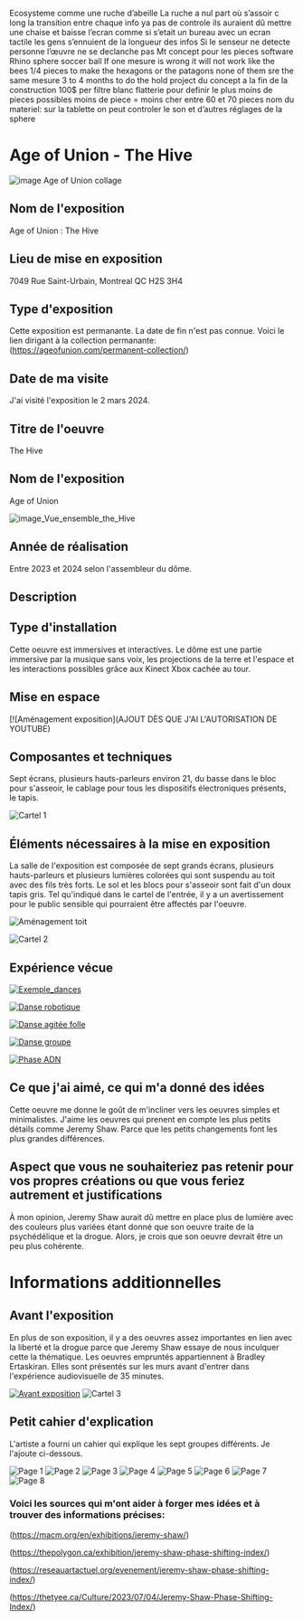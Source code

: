 Ecosysteme comme une ruche d’abeille
La ruche a nul part où s’assoir c long la transition entre chaque info ya pas de controle
ils auraient dû mettre une chaise et baisse l’ecran comme si s’etait un bureau avec un ecran tactile les gens s’ennuient de la longueur des infos
Si le senseur ne detecte personne l’œuvre ne se declanche pas
Mt concept pour les pieces
software Rhino sphere soccer ball
If one mesure is wrong it will not work like the bees
1/4 pieces to make the hexagons or the patagons none of them sre the same mesure
3 to 4 months to do the hold project du concept a la fin de la construction
100$ per filtre blanc
flatterie pour definir le plus moins de pieces possibles
moins de piece = moins cher
entre 60 et 70 pieces
nom du materiel:
sur la tablette on peut controler le son et d’autres réglages de la sphere

# Age of Union - The Hive

![image Age of Union collage](Medias/Age_of_Union_présentation.jpg)


## Nom de l'exposition
Age of Union : The Hive

## Lieu de mise en exposition
7049 Rue Saint-Urbain, Montreal QC H2S 3H4

## Type d'exposition
Cette exposition est permanante. La date de fin n'est pas connue. Voici le lien dirigant à la collection permanante: (https://ageofunion.com/permanent-collection/)

## Date de ma visite
J'ai visité l'exposition le 2 mars 2024.

## Titre de l'oeuvre
The Hive

## Nom de l'exposition
Age of Union

![image_Vue_ensemble_the_Hive](Medias/Vue_ensemble_the_Hive.JPG)

## Année de réalisation
Entre 2023 et 2024 selon l'assembleur du dôme.

## Description


## Type d'installation 
Cette oeuvre est immersives et interactives. Le dôme est une partie immersive par la musique sans voix, les projections de la terre et l'espace et les interactions possibles grâce aux Kinect Xbox cachée au tour.

## Mise en espace 

[![Aménagement exposition](AJOUT DÈS QUE J'AI L'AUTORISATION DE YOUTUBE)

## Composantes et techniques 
Sept écrans, plusieurs hauts-parleurs environ 21, du basse dans le bloc pour s'asseoir, le cablage pour tous les dispositifs électroniques présents, le tapis. 

![Cartel 1](https://github.com/PerformX2/H24_V11_inspirations_CRUZ/blob/d8d08ac76336da4f6ee9f921da0600c84343c1d5/semaine_01/JEREMY_SHAW_phase_shifting_index/cartel_1.JPG)

## Éléments nécessaires à la mise en exposition 
La salle de l'exposition est composée de sept grands écrans, plusieurs hauts-parleurs et plusieurs lumières colorées qui sont suspendu au toit avec des fils très forts. Le sol et les blocs pour s'asseoir sont fait d'un doux tapis gris. Tel qu'indiqué dans le cartel de l'entrée, il y a un avertissement pour le public sensible qui pourraient être affectés par l'oeuvre.

![Aménagement toit](https://github.com/PerformX2/H24_V11_inspirations_CRUZ/blob/c6f5b195904c10c8f5401f1ee74df9d4aaee66df/semaine_01/JEREMY_SHAW_phase_shifting_index/Am%C3%A9nagement_toit.jpg)

![Cartel 2](https://github.com/PerformX2/H24_V11_inspirations_CRUZ/blob/498fcbc195482c8a0717422b1e8f728e689a7a5c/semaine_01/JEREMY_SHAW_phase_shifting_index/cartel_2.JPG)

## Expérience vécue

[![Exemple_dances](https://github.com/PerformX2/H24_V11_inspirations_CRUZ/blob/f5ef270432386ce5054f49096847431d040f3782/semaine_01/JEREMY_SHAW_phase_shifting_index/Capture_2_groupes_dansent.png)](https://www.youtube.com/watch?v=F0KPy2_7XhI?)

[![Danse robotique](https://github.com/PerformX2/H24_V11_inspirations_CRUZ/blob/20566fd79d022389ed2066e10a6bbe3b9c256024/semaine_01/JEREMY_SHAW_phase_shifting_index/Capture_dance_robotique.png)](https://youtu.be/tdRKN6O79wQ)

[![Danse agitée folle](https://github.com/PerformX2/H24_V11_inspirations_CRUZ/blob/7f5448a354620322e5d0295d02ab65cf966570d8/semaine_01/JEREMY_SHAW_phase_shifting_index/Capture_danse%20agit%C3%A9e_folle.png)](https://youtube.com/shorts/7ZNaNeZFBn0?feature=share)

[![Danse groupe](https://github.com/PerformX2/H24_V11_inspirations_CRUZ/blob/52f2b970e7fbf307f98800fd9896f2b4854537a1/semaine_01/JEREMY_SHAW_phase_shifting_index/Capture_danse_groupe.png)](https://youtu.be/A8ky_-8Pum8)

[![Phase ADN](https://github.com/PerformX2/H24_V11_inspirations_CRUZ/blob/92ad8286d3734353faac3a58095767e0fce06749/semaine_01/JEREMY_SHAW_phase_shifting_index/Capture_phase_ADN.png)](https://youtu.be/2-OoxMN9bgM)

## Ce que j'ai aimé, ce qui m'a donné des idées
Cette oeuvre me donne le goût de m'incliner vers les oeuvres simples et minimalistes. J'aime les oeuvres qui prenent en compte les plus petits détails comme Jeremy Shaw. Parce que les petits changements font les plus grandes différences.

## Aspect que vous ne souhaiteriez pas retenir pour vos propres créations ou que vous feriez autrement et justifications
À mon opinion, Jeremy Shaw aurait dû mettre en place plus de lumière avec des couleurs plus variées étant donné que son oeuvre traite de la psychédélique et la drogue. Alors, je crois que son oeuvre devrait être un peu plus cohérente.

# Informations additionnelles

## Avant l'exposition
En plus de son exposition, il y a des oeuvres assez importantes en lien avec la liberté et la drogue parce que Jeremy Shaw essaye de nous inculquer cette la thématique. Les oeuvres empruntés appartiennent à Bradley Ertaskiran. Elles sont présentés sur les murs avant d'entrer dans l'expérience audiovisuelle de 35 minutes.

[![Avant exposition](https://github.com/PerformX2/H24_V11_inspirations_CRUZ/blob/d3d6a42c249118a3625c3c26d8725d98f8c0cc05/semaine_01/JEREMY_SHAW_phase_shifting_index/Capture_avant_exposition.png)](https://youtube.com/shorts/wzXOH1Ahem8) 
![Cartel 3](https://github.com/PerformX2/H24_V11_inspirations_CRUZ/blob/4d8bd018d6d8f1e3e82d1ad3bd0e1388626bf182/semaine_01/JEREMY_SHAW_phase_shifting_index/cartel_3.JPG)

## Petit cahier d'explication
L'artiste a fourni un cahier qui explique les sept groupes différents. Je l'ajoute ci-dessous.

![Page 1](https://github.com/PerformX2/H24_V11_inspirations_CRUZ/blob/3c3e0e9c61b793929efebdea4a6d87996a01e51b/semaine_01/JEREMY_SHAW_phase_shifting_index/Cahier_info_1.JPG)
![Page 2](https://github.com/PerformX2/H24_V11_inspirations_CRUZ/blob/0f0af2071d951884fd9341a15825f2cc60d2af34/semaine_01/JEREMY_SHAW_phase_shifting_index/Cahier_info_2.JPG)
![Page 3](https://github.com/PerformX2/H24_V11_inspirations_CRUZ/blob/0f0af2071d951884fd9341a15825f2cc60d2af34/semaine_01/JEREMY_SHAW_phase_shifting_index/Cahier_info_3.JPG)
![Page 4](https://github.com/PerformX2/H24_V11_inspirations_CRUZ/blob/0f0af2071d951884fd9341a15825f2cc60d2af34/semaine_01/JEREMY_SHAW_phase_shifting_index/Cahier_info_4.JPG)
![Page 5](https://github.com/PerformX2/H24_V11_inspirations_CRUZ/blob/0f0af2071d951884fd9341a15825f2cc60d2af34/semaine_01/JEREMY_SHAW_phase_shifting_index/Cahier_info_5.JPG)
![Page 6](https://github.com/PerformX2/H24_V11_inspirations_CRUZ/blob/0f0af2071d951884fd9341a15825f2cc60d2af34/semaine_01/JEREMY_SHAW_phase_shifting_index/Cahier_info_6.JPG)
![Page 7](https://github.com/PerformX2/H24_V11_inspirations_CRUZ/blob/0f0af2071d951884fd9341a15825f2cc60d2af34/semaine_01/JEREMY_SHAW_phase_shifting_index/Cahier_info_7.JPG)
![Page 8](https://github.com/PerformX2/H24_V11_inspirations_CRUZ/blob/0f0af2071d951884fd9341a15825f2cc60d2af34/semaine_01/JEREMY_SHAW_phase_shifting_index/Cahier_info_8.JPG)


### Voici les sources qui m'ont aider à forger mes idées et à trouver des informations précises:

(https://macm.org/en/exhibitions/jeremy-shaw/)

(https://thepolygon.ca/exhibition/jeremy-shaw-phase-shifting-index/)

(https://reseauartactuel.org/evenement/jeremy-shaw-phase-shifting-index/)

(https://thetyee.ca/Culture/2023/07/04/Jeremy-Shaw-Phase-Shifting-Index/)

